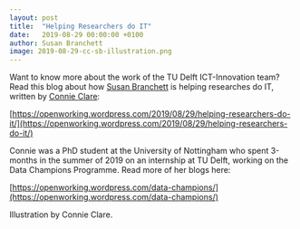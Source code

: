 ```yaml
---
layout: post
title:  "Helping Researchers do IT"
date:   2019-08-29 00:00:00 +0100
author: Susan Branchett
image: 2019-08-29-cc-sb-illustration.png
---
```


Want to know more about the work of the TU Delft ICT-Innovation team? Read this blog about how [Susan Branchett](https://www.tudelft.nl/staff/s.e.branchett/) is helping researches do IT, written by [Connie Clare](https://www.linkedin.com/in/connie-clare/):

[https://openworking.wordpress.com/2019/08/29/helping-researchers-do-it/](https://openworking.wordpress.com/2019/08/29/helping-researchers-do-it/)

Connie was a PhD student at the University of Nottingham who spent 3-months in the summer of 2019 on an internship at TU Delft, working on the Data Champions Programme. Read more of her blogs here:

[https://openworking.wordpress.com/data-champions/](https://openworking.wordpress.com/data-champions/)

Illustration by Connie Clare.

